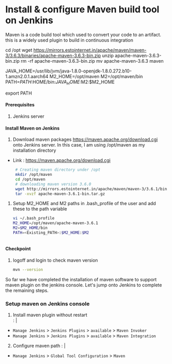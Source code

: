 #  Install & configure Maven build tool on Jenkins
Maven is a code build tool which used to convert your code to an artifact. this is a widely used plugin to build in continuous integration


 cd /opt
    wget https://mirrors.estointernet.in/apache/maven/maven-3/3.6.3/binaries/apache-maven-3.6.3-bin.zip
    unzip apache-maven-3.6.3-bin.zip 
    rm -rf apache-maven-3.6.3-bin.zip
    mv apache-maven-3.6.3 maven

JAVA_HOME=/usr/lib/jvm/java-1.8.0-openjdk-1.8.0.272.b10-1.amzn2.0.1.aarch64
M2_HOME=/opt/maven
M2=/opt/maven/bin
PATH=$PATH:$HOME/bin:$JAVA_HOME:$M2:$M2_HOME

export PATH



#### Prerequisites
1. Jenkins server

#### Install Maven on Jenkins
1. Download maven packages https://maven.apache.org/download.cgi onto Jenkins server. In this case, I am using /opt/maven as my installation directory
 - Link : https://maven.apache.org/download.cgi
    ```sh
     # Creating maven directory under /opt
     mkdir /opt/maven
     cd /opt/maven
     # downloading maven version 3.6.0
     wget http://mirrors.estointernet.in/apache/maven/maven-3/3.6.1/binaries/apache-maven-3.6.1-bin.tar.gz
     tar -xvzf apache-maven-3.6.1-bin.tar.gz
     ```
	
1. Setup M2_HOME and M2 paths in .bash_profile of the user and add these to the path variable
   ```sh
   vi ~/.bash_profile
   M2_HOME=/opt/maven/apache-maven-3.6.1
   M2=$M2_HOME/bin
   PATH=<Existing_PATH>:$M2_HOME:$M2
   
   
   
   ```
#### Checkpoint 
1. logoff and login to check maven version
  
    ```sh
    mvn --version
    ```
So far we have completed the installation of maven software to support maven plugin on the jenkins console. Let's jump onto Jenkins to complete the remaining steps. 

### Setup maven on Jenkins console
1. Install maven plugin without restart  
: |
  - `Manage Jenkins` > `Jenkins Plugins` > `available` > `Maven Invoker`
  - `Manage Jenkins` > `Jenkins Plugins` > `available` > `Maven Integration`

2. Configure maven path
: |
  - `Manage Jenkins` > `Global Tool Configuration` > `Maven`

